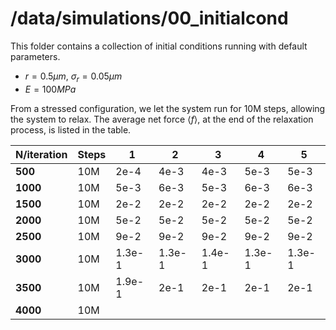 # /data/simulations/00_initialcond

This folder contains a collection of initial conditions running with default parameters.
- $r = 0.5 \mu m$, $\sigma_r = 0.05 \mu m$
- $E = 100 MPa$

From a stressed configuration, we let the system run for 10M steps, allowing the system to relax. The average net force $\langle f\rangle$, at the end of the relaxation process, is listed in the table.

| N/iteration | Steps |   1   |   2   |   3   |   4   |   5   |
|-------------|-------|-------|-------|-------|-------|-------|
| **500**     |  10M  | 2e-4  | 4e-3  | 4e-3  | 5e-3  | 5e-3  |
| **1000**    |  10M  | 5e-3  | 6e-3  | 5e-3  | 6e-3  | 6e-3  |
| **1500**    |  10M  | 2e-2  | 2e-2  | 2e-2  | 2e-2  | 2e-2  |
| **2000**    |  10M  | 5e-2  | 5e-2  | 5e-2  | 5e-2  | 5e-2  |
| **2500**    |  10M  | 9e-2  | 9e-2  | 9e-2  | 9e-2  | 9e-2  |
| **3000**    |  10M  |1.3e-1 |1.3e-1 |1.4e-1 |1.3e-1 |1.3e-1 |
| **3500**    |  10M  |1.9e-1 | 2e-1  | 2e-1  | 2e-1  | 2e-1  |
| **4000**    |  10M  |       |       |       |       |       |





